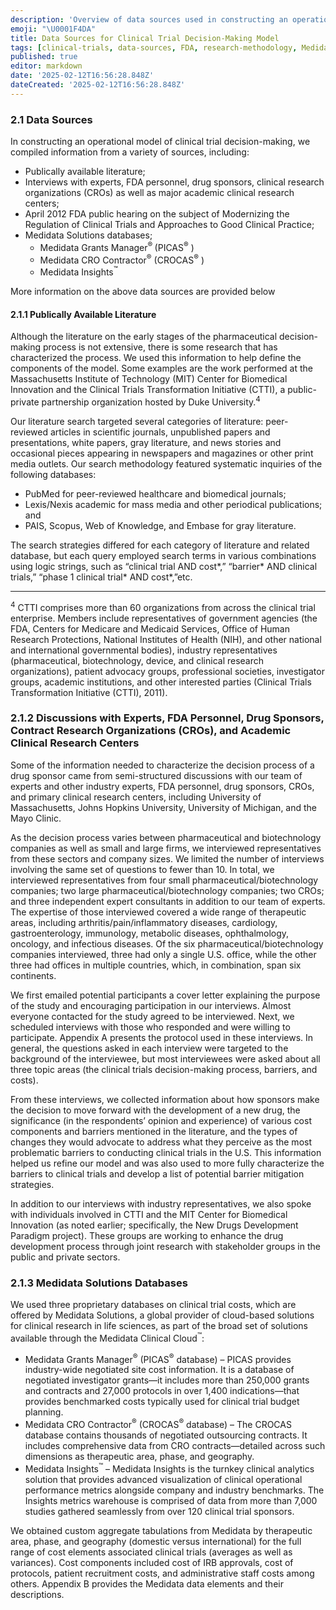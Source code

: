 ```yaml
---
description: 'Overview of data sources used in constructing an operational model of clinical trial decision-making, including literature, expert interviews, FDA hearings, and Medidata Solutions databases.'
emoji: "\U0001F4DA"
title: Data Sources for Clinical Trial Decision-Making Model
tags: [clinical-trials, data-sources, FDA, research-methodology, Medidata-Solutions]
published: true
editor: markdown
date: '2025-02-12T16:56:28.848Z'
dateCreated: '2025-02-12T16:56:28.848Z'
---
```

### 2.1 Data Sources

In constructing an operational model of clinical trial decision-making, we compiled information from a variety of sources, including:

- Publically available literature;
- Interviews with experts, FDA personnel, drug sponsors, clinical research organizations (CROs) as well as major academic clinical research centers;
- April 2012 FDA public hearing on the subject of Modernizing the Regulation of Clinical Trials and Approaches to Good Clinical Practice;
- Medidata Solutions databases;
    - Medidata Grants Manager<sup>® </sup> (PICAS<sup>®</sup> )
    - Medidata CRO Contractor<sup>®</sup> (CROCAS<sup>®</sup> )
    - Medidata Insights<sup>™</sup>

More information on the above data sources are provided below

#### 2.1.1 Publically Available Literature

Although the literature on the early stages of the pharmaceutical decision-making process is not extensive, there is some research that has characterized the process. We used this information to help define the components of the model. Some examples are the work performed at the Massachusetts Institute of Technology (MIT) Center for Biomedical Innovation and the Clinical Trials Transformation Initiative (CTTI), a public-private partnership organization hosted by Duke University.<sup>4</sup>

Our literature search targeted several categories of literature: peer-reviewed articles in scientific journals, unpublished papers and presentations, white papers, gray literature, and news stories and occasional pieces appearing in newspapers and magazines or other print media outlets. Our search methodology featured systematic inquiries of the following databases:

- PubMed for peer-reviewed healthcare and biomedical journals;
- Lexis/Nexis academic for mass media and other periodical publications; and
- PAIS, Scopus, Web of Knowledge, and Embase for gray literature.

The search strategies differed for each category of literature and related database, but each query employed search terms in various combinations using logic strings, such as “clinical trial AND cost\*,” “barrier\* AND clinical trials,” “phase 1 clinical trial\* AND cost\*,”etc.

---

<sup>4</sup> CTTI comprises more than 60 organizations from across the clinical trial enterprise. Members include representatives of government agencies (the FDA, Centers for Medicare and Medicaid Services, Office of Human Research Protections, National Institutes of Health (NIH), and other national and international governmental bodies), industry representatives (pharmaceutical, biotechnology, device, and clinical research organizations), patient advocacy groups, professional societies, investigator groups, academic institutions, and other interested parties (Clinical Trials Transformation Initiative (CTTI), 2011).

### 2.1.2 Discussions with Experts, FDA Personnel, Drug Sponsors, Contract Research Organizations (CROs), and Academic Clinical Research Centers

Some of the information needed to characterize the decision process of a drug sponsor came from semi-structured discussions with our team of experts and other industry experts, FDA personnel, drug sponsors, CROs, and primary clinical research centers, including University of Massachusetts, Johns Hopkins University, University of Michigan, and the Mayo Clinic.

As the decision process varies between pharmaceutical and biotechnology companies as well as small and large firms, we interviewed representatives from these sectors and company sizes. We limited the number of interviews involving the same set of questions to fewer than 10. In total, we interviewed representatives from four small pharmaceutical/biotechnology companies; two large pharmaceutical/biotechnology companies; two CROs; and three independent expert consultants in addition to our team of experts. The expertise of those interviewed covered a wide range of therapeutic areas, including arthritis/pain/inflammatory diseases, cardiology, gastroenterology, immunology, metabolic diseases, ophthalmology, oncology, and infectious diseases. Of the six pharmaceutical/biotechnology companies interviewed, three had only a single U.S. office, while the other three had offices in multiple countries, which, in combination, span six continents.

We first emailed potential participants a cover letter explaining the purpose of the study and encouraging participation in our interviews. Almost everyone contacted for the study agreed to be interviewed. Next, we scheduled interviews with those who responded and were willing to participate. Appendix A presents the protocol used in these interviews. In general, the questions asked in each interview were targeted to the background of the interviewee, but most interviewees were asked about all three topic areas (the clinical trials decision-making process, barriers, and costs).

From these interviews, we collected information about how sponsors make the decision to move forward with the development of a new drug, the significance (in the respondents’ opinion and experience) of various cost components and barriers mentioned in the literature, and the types of changes they would advocate to address what they perceive as the most problematic barriers to conducting clinical trials in the U.S. This information helped us refine our model and was also used to more fully characterize the barriers to clinical trials and develop a list of potential barrier mitigation strategies.

In addition to our interviews with industry representatives, we also spoke with individuals involved in CTTI and the MIT Center for Biomedical Innovation (as noted earlier; specifically, the New Drugs Development Paradigm project). These groups are working to enhance the drug development process through joint research with stakeholder groups in the public and private sectors.


### 2.1.3 Medidata Solutions Databases

We used three proprietary databases on clinical trial costs, which are offered by Medidata Solutions, a global provider of cloud-based solutions for clinical research in life sciences, as part of the broad set of solutions available through the Medidata Clinical Cloud<sup>™</sup>:

- Medidata Grants Manager<sup>®</sup> (PICAS<sup>®</sup> database) – PICAS provides industry-wide negotiated site cost information. It is a database of negotiated investigator grants—it includes more than 250,000 grants and contracts and 27,000 protocols in over 1,400 indications—that provides benchmarked costs typically used for clinical trial budget planning.
- Medidata CRO Contractor<sup>®</sup> (CROCAS<sup>®</sup> database) – The CROCAS database contains thousands of negotiated outsourcing contracts. It includes comprehensive data from CRO contracts—detailed across such dimensions as therapeutic area, phase, and geography.
- Medidata Insights<sup>™</sup> – Medidata Insights is the turnkey clinical analytics solution that provides advanced visualization of clinical operational performance metrics alongside company and industry benchmarks. The Insights metrics warehouse is comprised of data from more than 7,000 studies gathered seamlessly from over 120 clinical trial sponsors.

We obtained custom aggregate tabulations from Medidata by therapeutic area, phase, and geography (domestic versus international) for the full range of cost elements associated clinical trials (averages as well as variances). Cost components included cost of IRB approvals, cost of protocols, patient recruitment costs, and administrative staff costs among others. Appendix B provides the Medidata data elements and their descriptions.

